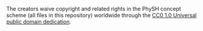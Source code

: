 The creators waive copyright and related rights in the PhySH concept
scheme (all files in this repository) worldwide through the [CC0 1.0
Universal public domain dedication](https://creativecommons.org/publicdomain/zero/1.0/).
